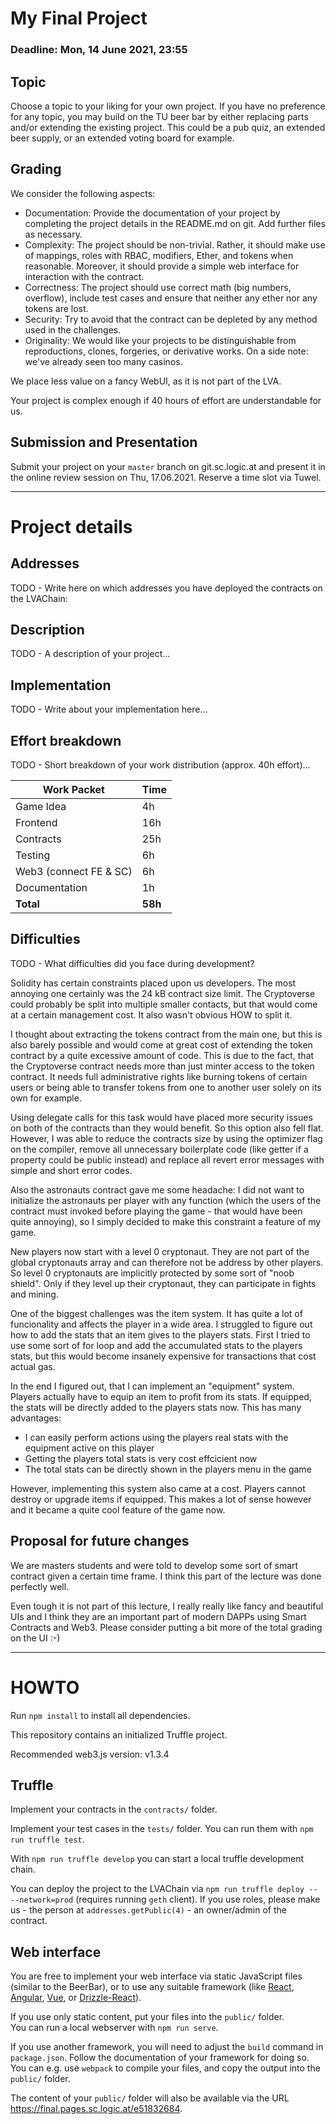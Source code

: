 My Final Project
================

### Deadline: Mon, 14 June 2021, 23:55

Topic
---------
Choose a topic to your liking for your own project.
If you have no preference for any topic, you may build on the TU beer bar by either replacing parts and/or extending the existing project. 
This could be a pub quiz, an extended beer supply, or an extended voting board for example.

Grading
---------
We consider the following aspects:
- Documentation: Provide the documentation of your project by completing the project details in the README.md on git. Add further files as necessary.
- Complexity: The project should be non-trivial. Rather, it should make use of mappings, roles with RBAC, modifiers, Ether, and tokens when reasonable. Moreover, it should provide a simple web interface for interaction with the contract.
- Correctness: The project should use correct math (big numbers, overflow), include test cases and ensure that neither any ether nor any tokens are lost.
- Security: Try to avoid that the contract can be depleted by any method used in the challenges.
- Originality: We would like your projects to be distinguishable from reproductions, clones, forgeries, or derivative works. On a side note: we've already seen too many casinos.

We place less value on a fancy WebUI, as it is not part of the LVA.

Your project is complex enough if 40 hours of effort are understandable for us.


Submission and Presentation
---------
Submit your project on your `master` branch on git.sc.logic.at and present it in the online review session on Thu, 17.06.2021. 
Reserve a time slot via Tuwel.

---------------------------

Project details
===============

Addresses
---------
TODO - Write here on which addresses you have deployed the contracts on the LVAChain:

Description
-----------
TODO - A description of your project...

Implementation
--------------
TODO - Write about your implementation here...

Effort breakdown
----------------
TODO - Short breakdown of your work distribution (approx. 40h effort)...

| Work Packet            | Time |
|------------------------|------|
| Game Idea              | 4h   |
| Frontend               | 16h  |
| Contracts              | 25h  |
| Testing                | 6h   |
| Web3 (connect FE & SC) | 6h   |
| Documentation          | 1h   |
| **Total**              | **58h** |


Difficulties
------------
TODO - What difficulties did you face during development?

Solidity has certain constraints placed upon us developers. The most annoying one certainly was the 24 kB contract size limit. The Cryptoverse could probably be split into multiple smaller contacts, but that would come at a certain management cost. It also wasn't obvious HOW to split it.

I thought about extracting the tokens contract from the main one, but this is also barely possible and would come at great cost of extending the token contract by a quite excessive amount of code. This is due to the fact, that the Cryptoverse contract needs more than just minter access to the token contract. It needs full administrative rights like burning tokens of certain users or being able to transfer tokens from one to another user solely on its own for example.

Using delegate calls for this task would have placed more security issues on both of the contracts than they would benefit. So this option also fell flat. However, I was able to reduce the contracts size by using the optimizer flag on the compiler, remove all unnecessary boilerplate code (like getter if a property could be public instead) and replace all revert error messages with simple and short error codes.

Also the astronauts contract gave me some headache: I did not want to initialize the astronauts per player with any function (which the users of the contract must invoked before playing the game - that would have been quite annoying), so I simply decided to make this constraint a feature of my game.

New players now start with a level 0 cryptonaut. They are not part of the global cryptonauts array and can therefore not be address by other players. So level 0 cryptonauts are implicitly protected by some sort of "noob shield". Only if they level up their cryptonaut, they can participate in fights and mining.

One of the biggest challenges was the item system. It has quite a lot of funcionality and affects the player in a wide area. I struggled to figure out how to add the stats that an item gives to the players stats. First I tried to use some sort of for loop and add the accumulated stats to the players stats, but this would become insanely expensive for transactions that cost actual gas.

In the end I figured out, that I can implement an "equipment" system. Players actually have to equip an item to profit from its stats. If equipped, the stats will be directly added to the players stats now. This has many advantages:

 - I can easily perform actions using the players real stats with the equipment active on this player
 - Getting the players total stats is very cost effcicient now
 - The total stats can be directly shown in the players menu in the game

However, implementing this system also came at a cost. Players cannot destroy or upgrade items if equipped. This makes a lot of sense however and it became a quite cool feature of the game now.

Proposal for future changes
---------------------------
We are masters students and were told to develop some sort of smart contract given a certain time frame. I think this part of the lecture was done perfectly well.

Even tough it is not part of this lecture, I really really like fancy and beautiful UIs and I think they are an important part of modern DAPPs using Smart Contracts and Web3. Please consider putting a bit more of the total grading on the UI :-)


---------------------------

HOWTO
=====
Run `npm install` to install all dependencies.

This repository contains an initialized Truffle project.

Recommended web3.js version: v1.3.4

Truffle
-------
Implement your contracts in the `contracts/` folder.

Implement your test cases in the `tests/` folder.
You can run them with `npm run truffle test`.

With `npm run truffle develop` you can start a local truffle development chain.

You can deploy the project to the LVAChain via `npm run truffle deploy -- --network=prod` (requires running `geth` client).
If you use roles, please make us - the person at `addresses.getPublic(4)` - an owner/admin of the contract.

Web interface
-------------
You are free to implement your web interface via static JavaScript files (similar to the BeerBar),
or to use any suitable framework (like [React](https://reactjs.org/), [Angular](https://angular.io/), [Vue](https://vuejs.org/), or [Drizzle-React](https://github.com/trufflesuite/drizzle-react)).

If you use only static content, put your files into the `public/` folder.   
You can run a local webserver with `npm run serve`.  

If you use another framework, you will need to adjust the `build` command in `package.json`. Follow the documentation of your framework for doing so.
You can e.g. use `webpack` to compile your files, and copy the output into the `public/` folder.

The content of your `public/` folder will also be available via the URL <https://final.pages.sc.logic.at/e51832684>.

